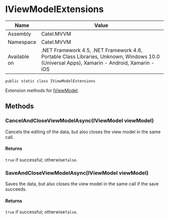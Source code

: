 

# IViewModelExtensions

Name|Value
---|---
Assembly|Catel.MVVM
Namespace|Catel.MVVM
Available on|.NET Framework 4.5, .NET Framework 4.6, Portable Class Libraries, Unknown, Windows 10.0 (Universal Apps), Xamarin - Android, Xamarin - iOS

```
public static class IViewModelExtensions
```

Extension methods for [IViewModel](#).



## Methods

### CancelAndCloseViewModelAsync(IViewModel viewModel)

Cancels the editing of the data, but also closes the view model in the same call.

#### Returns

`true` if successful; otherwise`false`.



### SaveAndCloseViewModelAsync(IViewModel viewModel)

Saves the data, but also closes the view model in the same call if the save succeeds.

#### Returns

`true` if successful; otherwise`false`.



